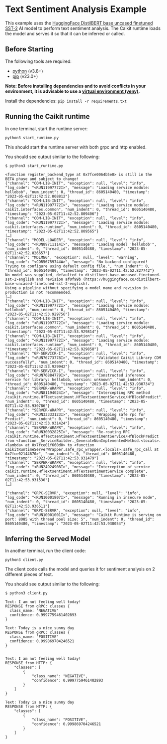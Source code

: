 # Text Sentiment Analysis Example

This example uses the [HuggingFace DistilBERT base uncased finetuned SST-2](https://huggingface.co/distilbert-base-uncased-finetuned-sst-2-english) AI model to perform text sentiment analysis. The Caikit runtime loads the model and serves it so that it can be inferred or called.

## Before Starting

The following tools are required:

- [python](https://www.python.org) (v3.8+)
- [pip](https://pypi.org/project/pip/) (v23.0+)

**Note: Before installing dependencies and to avoid conflicts in your environment, it is advisable to use a [virtual environment (venv)](https://docs.python.org/3/library/venv.html).**

Install the dependencies: `pip install -r requirements.txt`

## Running the Caikit runtime

In one terminal, start the runtime server:

```shell
python3 start_runtime.py
```

This should start the runtime server with both grpc and http enabled.

You should see output similar to the following:

```command
$ python3 start_runtime.py   

<function register_backend_type at 0x7fce0064b5e0> is still in the BETA phase and subject to change!
{"channel": "COM-LIB-INIT", "exception": null, "level": "info", "log_code": "<RUN11997772I>", "message": "Loading service module: hellobob", "num_indent": 0, "thread_id": 8605140480, "timestamp": "2023-05-02T11:42:52.808812"}
{"channel": "COM-LIB-INIT", "exception": null, "level": "info", "log_code": "<RUN11997772I>", "message": "Loading service module: caikit.interfaces.common", "num_indent": 0, "thread_id": 8605140480, "timestamp": "2023-05-02T11:42:52.809406"}
{"channel": "COM-LIB-INIT", "exception": null, "level": "info", "log_code": "<RUN11997772I>", "message": "Loading service module: caikit.interfaces.runtime", "num_indent": 0, "thread_id": 8605140480, "timestamp": "2023-05-02T11:42:52.809565"}
[…]
{"channel": "MODEL-LOADER", "exception": null, "level": "info", "log_code": "<RUN89711114I>", "message": "Loading model 'hellobob'", "num_indent": 0, "thread_id": 8605140480, "timestamp": "2023-05-02T11:42:52.826657"}
{"channel": "MDLMNG", "exception": null, "level": "warning", "log_code": "<COR56759744W>", "message": "No backend configured! Trying to configure using default config file.", "num_indent": 0, "thread_id": 8605140480, "timestamp": "2023-05-02T11:42:52.827742"}
No model was supplied, defaulted to distilbert-base-uncased-finetuned-sst-2-english and revision af0f99b (https://huggingface.co/distilbert-base-uncased-finetuned-sst-2-english).
Using a pipeline without specifying a model name and revision in production is not recommended.
[…]
{"channel": "COM-LIB-INIT", "exception": null, "level": "info", "log_code": "<RUN11997772I>", "message": "Loading service module: hellobob", "num_indent": 0, "thread_id": 8605140480, "timestamp": "2023-05-02T11:42:53.929756"}
{"channel": "COM-LIB-INIT", "exception": null, "level": "info", "log_code": "<RUN11997772I>", "message": "Loading service module: caikit.interfaces.common", "num_indent": 0, "thread_id": 8605140480, "timestamp": "2023-05-02T11:42:53.929814"}
{"channel": "COM-LIB-INIT", "exception": null, "level": "info", "log_code": "<RUN11997772I>", "message": "Loading service module: caikit.interfaces.runtime", "num_indent": 0, "thread_id": 8605140480, "timestamp": "2023-05-02T11:42:53.929858"}
{"channel": "GP-SERVICR-I", "exception": null, "level": "info", "log_code": "<RUN76773778I>", "message": "Validated Caikit Library CDM successfully", "num_indent": 0, "thread_id": 8605140480, "timestamp": "2023-05-02T11:42:53.929942"}
{"channel": "GP-SERVICR-I", "exception": null, "level": "info", "log_code": "<RUN76884779I>", "message": "Constructed inference service for library: hellobob, version: unknown", "num_indent": 0, "thread_id": 8605140480, "timestamp": "2023-05-02T11:42:53.930734"}
{"channel": "SERVER-WRAPR", "exception": null, "level": "info", "log_code": "<RUN81194024I>", "message": "Intercepting RPC method /caikit.runtime.HfTextsentiment.HfTextsentimentService/HfBlockPredict", "num_indent": 0, "thread_id": 8605140480, "timestamp": "2023-05-02T11:42:53.930786"}
{"channel": "SERVER-WRAPR", "exception": null, "level": "info", "log_code": "<RUN33333123I>", "message": "Wrapping safe rpc for Predict", "num_indent": 0, "thread_id": 8605140480, "timestamp": "2023-05-02T11:42:53.931424"}
{"channel": "SERVER-WRAPR", "exception": null, "level": "info", "log_code": "<RUN30032825I>", "message": "Re-routing RPC /caikit.runtime.HfTextsentiment.HfTextsentimentService/HfBlockPredict from <function _ServiceBuilder._GenerateNonImplementedMethod.<locals>.<lambda> at 0x7fce01f660d0> to <function CaikitRuntimeServerWrapper.safe_rpc_wrapper.<locals>.safe_rpc_call at 0x7fce02144670>", "num_indent": 0, "thread_id": 8605140480, "timestamp": "2023-05-02T11:42:53.931479"}
{"channel": "SERVER-WRAPR", "exception": null, "level": "info", "log_code": "<RUN24924908I>", "message": "Interception of service caikit.runtime.HfTextsentiment.HfTextsentimentService complete", "num_indent": 0, "thread_id": 8605140480, "timestamp": "2023-05-02T11:42:53.931530"}
[…]

{"channel": "GRPC-SERVR", "exception": null, "level": "info", "log_code": "<RUN10001807I>", "message": "Running in insecure mode", "num_indent": 0, "thread_id": 8605140480, "timestamp": "2023-05-02T11:42:53.936511"}
{"channel": "GRPC-SERVR", "exception": null, "level": "info", "log_code": "<RUN10001001I>", "message": "Caikit Runtime is serving on port: 8085 with thread pool size: 5", "num_indent": 0, "thread_id": 8605140480, "timestamp": "2023-05-02T11:42:53.938054"}
```

## Inferring the Served Model

In another terminal, run the client code:

```shell
python3 client.py
```
The client code calls the model and queries it for sentiment analysis on 2 different pieces of text.

You should see output similar to the following:

```command
$ python3 client.py

Text: I am not feeling well today!
RESPONSE from gRPC: classes {
  class_name: "NEGATIVE"
  confidence: 0.9997759461402893
}

Text: Today is a nice sunny day
RESPONSE from gRPC: classes {
  class_name: "POSITIVE"
  confidence: 0.999869704246521
}


Text: I am not feeling well today!
RESPONSE from HTTP: {
    "classes": [
        {
            "class_name": "NEGATIVE",
            "confidence": 0.9997759461402893
        }
    ]
}

Text: Today is a nice sunny day
RESPONSE from HTTP: {
    "classes": [
        {
            "class_name": "POSITIVE",
            "confidence": 0.999869704246521
        }
    ]
}
```
